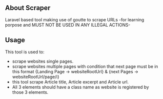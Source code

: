 

## About Scraper
Laravel based tool making use of goutte to scrape URLs -for learning porpose and MUST NOT BE USED IN ANY ILLEGAL ACTIONS-

## Usage
This tool is used to:
- scrape websites single pages.
- scrape websites multiple pages with condition that next page must be in this format {Landing Page -> websiteRootUrl} & {next Pages -> websiteRootUrl/page/i}
- this tool scrape Article title, Article excerpt and Article url.
- All 3 elements should have a class name as website is registered by those 3 elements.
